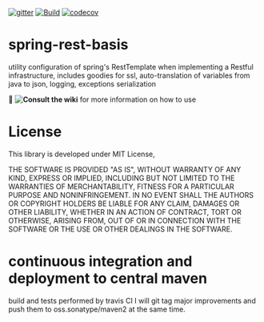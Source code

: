 [![gitter](https://badges.gitter.im/Join%20Chat.svg)](https://gitter.im/zg2pro/spring-rest-basis?utm_source=badge&utm_medium=badge&utm_campaign=pr-badge&utm_content=badge)
[![Build](https://travis-ci.org/zg2pro/spring-rest-basis.svg?branch=master)](https://travis-ci.org/zg2pro/spring-rest-basis)
[![codecov](https://codecov.io/gh/zg2pro/spring-rest-basis/branch/master/graph/badge.svg)](https://codecov.io/gh/zg2pro/spring-rest-basis/branch/master)

# spring-rest-basis
utility configuration of spring's RestTemplate when implementing a Restful infrastructure, includes goodies for ssl, 
auto-translation of variables from java to json, logging, exceptions serialization

:book: __![Consult the wiki](https://github.com/zg2pro/spring-rest-basis/wiki)__ for more information on how to use

# License

This library is developed under MIT License, 

THE SOFTWARE IS PROVIDED "AS IS", WITHOUT WARRANTY OF ANY KIND, EXPRESS OR
IMPLIED, INCLUDING BUT NOT LIMITED TO THE WARRANTIES OF MERCHANTABILITY,
FITNESS FOR A PARTICULAR PURPOSE AND NONINFRINGEMENT. IN NO EVENT SHALL THE
AUTHORS OR COPYRIGHT HOLDERS BE LIABLE FOR ANY CLAIM, DAMAGES OR OTHER
LIABILITY, WHETHER IN AN ACTION OF CONTRACT, TORT OR OTHERWISE, ARISING FROM,
OUT OF OR IN CONNECTION WITH THE SOFTWARE OR THE USE OR OTHER DEALINGS IN THE
SOFTWARE.

# continuous integration and deployment to central maven

build and tests performed by travis CI
I will git tag major improvements and push them to oss.sonatype/maven2 at the same time.
